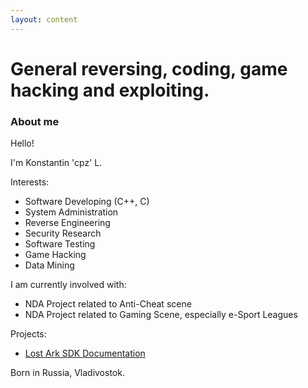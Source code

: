 ```yaml
---
layout: content
---
```


# General reversing, coding, game hacking and exploiting.

### About me

Hello!

I'm Konstantin 'cpz' L.

Interests:
* Software Developing (C++, C)
* System Administration
* Reverse Engineering
* Security Research
* Software Testing
* Game Hacking
* Data Mining


I am currently involved with:
* NDA Project related to Anti-Cheat scene
* NDA Project related to Gaming Scene, especially e-Sport Leagues

Projects:
* [Lost Ark SDK Documentation](https://cpz.github.io/Lost-Ark-SDK/) 

Born in Russia, Vladivostok.
